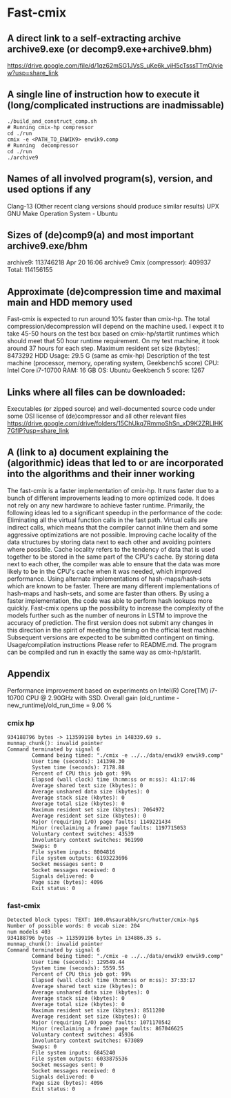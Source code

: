 # Fast-cmix


## A direct link to a self-extracting archive archive9.exe (or decomp9.exe+archive9.bhm)
https://drive.google.com/file/d/1qz62mSG1JVsS_uKe6k_viH5cTsssTTmO/view?usp=share_link

## A single line of instruction how to execute it (long/complicated instructions are inadmissable)
```
./build_and_construct_comp.sh
# Running cmix-hp compressor
cd ./run
cmix -e <PATH_TO_ENWIK9> enwik9.comp
# Running  decompressor
cd ./run
./archive9
```

## Names of all involved program(s), version, and used options if any
Clang-13 (Other recent clang versions should produce similar results)
UPX
GNU Make
Operation System - Ubuntu

## Sizes of (de)comp9(a) and most important archive9.exe/bhm
archive9: 113746218 Apr 20 16:06 archive9
Cmix (compressor): 409937
Total: 114156155

## Approximate (de)compression time and maximal main and HDD memory used
Fast-cmix is expected to run around 10% faster than cmix-hp. The total compression/decompression will depend on the machine used. I expect it to take 45-50 hours on the test box based on cmix-hp/startlit runtimes which should meet that 50 hour runtime requirement.
	On my test machine, it took around 37 hours for each step.
	Maximum resident set size (kbytes): 8473292
	HDD Usage: 29.5 G (same as cmix-hp)
Description of the test machine (processor, memory, operating system, Geekbench5 score)
CPU: Intel Core i7-10700
RAM: 16 GB
OS: Ubuntu
Geekbench 5 score: 1267
## Links where all files can be downloaded:
Executables (or zipped source) and well-documented source code under some OSI license of (de)compressor and all other relevant files
https://drive.google.com/drive/folders/15ChUkq7RmmoShSn_xD9K2ZRLIHK7GfIP?usp=share_link
## A (link to a) document explaining the (algorithmic) ideas that led to or are incorporated into the algorithms and their inner working
The fast-cmix is a faster implementation of cmix-hp. It runs faster due to a bunch of different improvements leading to more optimized code. It does not rely on any new hardware to achieve faster runtime. Primarily, the following ideas led to a significant speedup in the performance of the code:
Eliminating all the virtual function calls in the fast path. Virtual calls are indirect calls, which means that the compiler cannot inline them and some aggressive optimizations are not possible.
Improving cache locality of the data structures by storing data next to each other and avoiding pointers where possible. Cache locality refers to the tendency of data that is used together to be stored in the same part of the CPU's cache. By storing data next to each other, the compiler was able to ensure that the data was more likely to be in the CPU's cache when it was needed, which improved performance.
Using alternate implementations of hash-maps/hash-sets which are known to be faster. There are many different implementations of hash-maps and hash-sets, and some are faster than others. By using a faster implementation, the code was able to perform hash lookups more quickly.
Fast-cmix opens up the possibility to increase the complexity of the models further such as the number of neurons in LSTM to improve the accuracy of prediction. The first version does not submit any changes in this direction in the spirit of meeting the timing on the official test machine. Subsequent versions are expected to be submitted contingent on timing.
Usage/compilation instructions
Please refer to README.md.
The program can be compiled and run in exactly the same way as cmix-hp/starlit.

## Appendix
Performance improvement based on experiments on Intel(R) Core(TM) i7-10700 CPU @ 2.90GHz with SSD.
Overall gain
(old_runtime - new_runtime)/old_run_time = 9.06 %
### cmix hp
```
934188796 bytes -> 113599198 bytes in 148339.69 s.
munmap_chunk(): invalid pointer
Command terminated by signal 6
        Command being timed: "./cmix -e ../../data/enwik9 enwik9.comp"
        User time (seconds): 141398.30
        System time (seconds): 7178.88
        Percent of CPU this job got: 99%
        Elapsed (wall clock) time (h:mm:ss or m:ss): 41:17:46
        Average shared text size (kbytes): 0
        Average unshared data size (kbytes): 0
        Average stack size (kbytes): 0
        Average total size (kbytes): 0
        Maximum resident set size (kbytes): 7064972
        Average resident set size (kbytes): 0
        Major (requiring I/O) page faults: 1149221434
        Minor (reclaiming a frame) page faults: 1197715053
        Voluntary context switches: 43539
        Involuntary context switches: 961990
        Swaps: 0
        File system inputs: 8004816
        File system outputs: 6193223696
        Socket messages sent: 0
        Socket messages received: 0
        Signals delivered: 0
        Page size (bytes): 4096
        Exit status: 0
```
### fast-cmix
```
Detected block types: TEXT: 100.0%saurabhk/src/hutter/cmix-hp$
Number of possible words: 0 vocab size: 204
num models 403
934188796 bytes -> 113599196 bytes in 134886.35 s.
munmap_chunk(): invalid pointer
Command terminated by signal 6
        Command being timed: "./cmix -e ../../data/enwik9 enwik9.comp"
        User time (seconds): 129549.44
        System time (seconds): 5559.55
        Percent of CPU this job got: 99%
        Elapsed (wall clock) time (h:mm:ss or m:ss): 37:33:17
        Average shared text size (kbytes): 0
        Average unshared data size (kbytes): 0
        Average stack size (kbytes): 0
        Average total size (kbytes): 0
        Maximum resident set size (kbytes): 8511280
        Average resident set size (kbytes): 0
        Major (requiring I/O) page faults: 1071170542
        Minor (reclaiming a frame) page faults: 867046625
        Voluntary context switches: 45936
        Involuntary context switches: 673089
        Swaps: 0
        File system inputs: 6845240
        File system outputs: 6033875536
        Socket messages sent: 0
        Socket messages received: 0
        Signals delivered: 0
        Page size (bytes): 4096
        Exit status: 0
```



